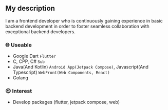 ## My description
I am a frontend developer who is continuously gaining experience in basic backend development in order to foster seamless collaboration with exceptional backend developers.

### 🌐 Useable
- Google Dart `Flutter`
- C, CPP, C# `Sub`
- Java(And Kotlin) `Android App(Jetpack Compose)`, Javascript(And Typescript) `WebFront(Web Components, React)`
- Golang

### 😍 Interest
- Develop packages (flutter, jetpack compose, web)
